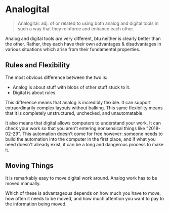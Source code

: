 # Analogital

> Analogital: adj. of or related to using both analog and digital tools in such a way that they reinforce and enhance each other.

Analog and digital tools _are_ very different, btu neither is clearly better than the other.
Rather, they each have their own advantages & disadvantages in various situations which arise from their fundamental properties.

## Rules and Flexibility

The most obvious difference between the two is:
  * Analog is about stuff with blobs of other stuff stuck to it.
  * Digital is about rules.

This difference means that analog is incredibly flexible.
It can support extraordinarily complex layouts without balking.
This same flexibility means that it is completely unstructured, unchecked, and unautomatable.

It also means that digital allows computers to understand your work.
It can check your work so that you aren't entering nonsensical things like "2018-02-29".
This automation doesn't come for free however: someone needs to build the automation into the computer in the first place, and if what you need doesn't already exist, it can be a long and dangerous process to make it.

## Moving Things

It is remarkably easy to move digital work around.
Analog work has to be moved manually.

Which of these is advantageous depends on how much you have to move, how often it needs to be moved, and how much attention you want to pay to the information being moved.